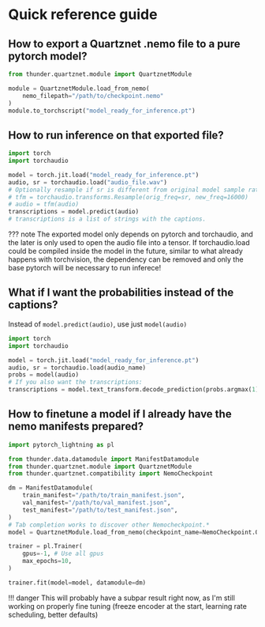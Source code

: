 # Quick reference guide

## How to export a Quartznet .nemo file to a pure pytorch model?

```py
from thunder.quartznet.module import QuartznetModule

module = QuartznetModule.load_from_nemo(
    nemo_filepath="/path/to/checkpoint.nemo"
)
module.to_torchscript("model_ready_for_inference.pt")
```


## How to run inference on that exported file?


``` python
import torch
import torchaudio

model = torch.jit.load("model_ready_for_inference.pt")
audio, sr = torchaudio.load("audio_file.wav")
# Optionally resample if sr is different from original model sample rate
# tfm = torchaudio.transforms.Resample(orig_freq=sr, new_freq=16000)
# audio = tfm(audio)
transcriptions = model.predict(audio)
# transcriptions is a list of strings with the captions.
```

??? note
    The exported model only depends on pytorch and torchaudio, and the later is only used
    to open the audio file into a tensor. If torchaudio.load could be compiled inside the
    model in the future, similar to what already happens with torchvision, the dependency
    can be removed and only the base pytorch will be necessary to run inferece!


## What if I want the probabilities instead of the captions?

Instead of `model.predict(audio)`, use just `model(audio)`

``` python hl_lines="6"
import torch
import torchaudio

model = torch.jit.load("model_ready_for_inference.pt")
audio, sr = torchaudio.load(audio_name)
probs = model(audio)
# If you also want the transcriptions:
transcriptions = model.text_transform.decode_prediction(probs.argmax(1))
```


## How to finetune a model if I already have the nemo manifests prepared?

``` python
import pytorch_lightning as pl

from thunder.data.datamodule import ManifestDatamodule
from thunder.quartznet.module import QuartznetModule
from thunder.quartznet.compatibility import NemoCheckpoint

dm = ManifestDatamodule(
    train_manifest="/path/to/train_manifest.json",
    val_manifest="/path/to/val_manifest.json",
    test_manifest="/path/to/test_manifest.json",
)
# Tab completion works to discover other Nemocheckpoint.*
model = QuartznetModule.load_from_nemo(checkpoint_name=NemoCheckpoint.QuartzNet5x5LS_En)

trainer = pl.Trainer(
    gpus=-1, # Use all gpus
    max_epochs=10,
)

trainer.fit(model=model, datamodule=dm)
```

!!! danger
    This will probably have a subpar result right now, as I'm still working on
    properly fine tuning (freeze encoder at the start, learning rate scheduling,
    better defaults)
